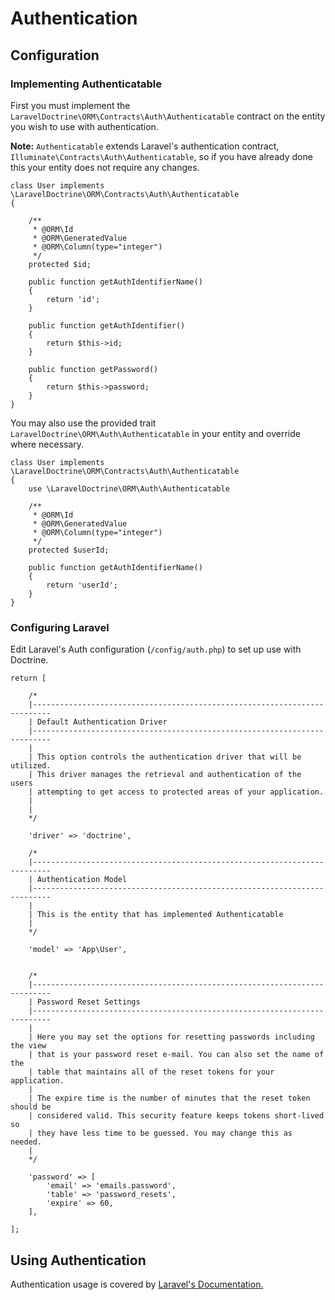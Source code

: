 # Authentication

## Configuration

### Implementing Authenticatable
 
First you must implement the `LaravelDoctrine\ORM\Contracts\Auth\Authenticatable` contract on the entity you wish to use with authentication.

**Note:** `Authenticatable` extends Laravel's authentication contract, `Illuminate\Contracts\Auth\Authenticatable`, so if you have already done this your entity does not require any changes.

```
class User implements \LaravelDoctrine\ORM\Contracts\Auth\Authenticatable
{

    /**
     * @ORM\Id
     * @ORM\GeneratedValue
     * @ORM\Column(type="integer")
     */
    protected $id;
    
    public function getAuthIdentifierName()
    {
        return 'id';
    }

    public function getAuthIdentifier()
    {
        return $this->id;
    }
    
    public function getPassword()
    {
        return $this->password;
    }
}
```

You may also use the provided trait `LaravelDoctrine\ORM\Auth\Authenticatable` in your entity and override where necessary.


```
class User implements \LaravelDoctrine\ORM\Contracts\Auth\Authenticatable
{
    use \LaravelDoctrine\ORM\Auth\Authenticatable
    
    /**
     * @ORM\Id
     * @ORM\GeneratedValue
     * @ORM\Column(type="integer")
     */
    protected $userId;

    public function getAuthIdentifierName()
    {
        return 'userId';
    }
}
```

### Configuring Laravel

Edit Laravel's Auth configuration (`/config/auth.php`) to set up use with Doctrine.

```
return [

	/*
	|--------------------------------------------------------------------------
	| Default Authentication Driver
	|--------------------------------------------------------------------------
	|
	| This option controls the authentication driver that will be utilized.
	| This driver manages the retrieval and authentication of the users
	| attempting to get access to protected areas of your application.
	|
	|
	*/

	'driver' => 'doctrine',

	/*
	|--------------------------------------------------------------------------
	| Authentication Model
	|--------------------------------------------------------------------------
	|
	| This is the entity that has implemented Authenticatable
	|
	*/

	'model' => 'App\User',


	/*
	|--------------------------------------------------------------------------
	| Password Reset Settings
	|--------------------------------------------------------------------------
	|
	| Here you may set the options for resetting passwords including the view
	| that is your password reset e-mail. You can also set the name of the
	| table that maintains all of the reset tokens for your application.
	|
	| The expire time is the number of minutes that the reset token should be
	| considered valid. This security feature keeps tokens short-lived so
	| they have less time to be guessed. You may change this as needed.
	|
	*/

	'password' => [
		'email' => 'emails.password',
		'table' => 'password_resets',
		'expire' => 60,
	],

];
```

## Using Authentication

Authentication usage is covered by [Laravel's Documentation.](http://laravel.com/docs/5.1/authentication)

